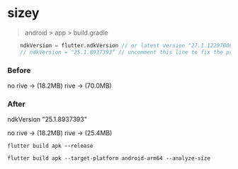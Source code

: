 # sizey

> android > app > build.gradle
```gradle
    ndkVersion = flutter.ndkVersion // or latest version "27.1.12297006"
    // ndkVersion = "25.1.8937393" // uncomment this line to fix the problem
```

### Before
no rive -> (18.2MB)
rive -> (70.0MB)

### After
ndkVersion "25.1.8937393"

no rive -> (18.2MB)
rive -> (25.4MB)


`flutter build apk --release`

`flutter build apk --target-platform android-arm64 --analyze-size`
